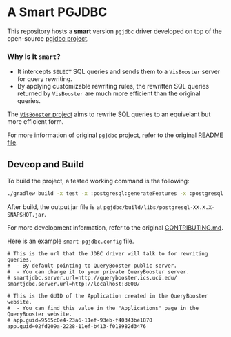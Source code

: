 # A Smart PGJDBC

This repository hosts a **smart** version `pgjdbc` driver developed on top of the open-source [pgjdbc project](https://github.com/pgjdbc/pgjdbc).

### Why is it `smart`? 
 - It intercepts `SELECT` SQL queries and sends them to a `VisBooster` server for query rewriting.
 - By applying customizable rewriting rules, the rewritten SQL queries returned by `VisBooster` are much more efficient than the original queries.

The [`VisBooster` project](https://github.com/ISG-ICS/VisBooster) aims to rewrite SQL queries to an equivelant but more efficient form.

For more information of original `pgjdbc` project, refer to the original [README file](README_pgjdbc.md).

## Deveop and Build
To build the project, a tested working command is the following:
```bash
./gradlew build -x test -x :postgresql:generateFeatures -x :postgresql:generateKar -x :postgresql:publishAllPublicationsToLocalRepository
```
After build, the output jar file is at `pgjdbc/build/libs/postgresql-XX.X.X-SNAPSHOT.jar`.

For more development information, refer to the original [CONTRIBUTING.md](CONTRIBUTING.md).


Here is an example `smart-pgjdbc.config` file.

```config
# This is the url that the JDBC driver will talk to for rewriting queries.
#  - By default pointing to QueryBooster public server.
#  - You can change it to your private QueryBooster server. 
# smartjdbc.server.url=http://querybooster.ics.uci.edu/
smartjdbc.server.url=http://localhost:8000/

# This is the GUID of the Application created in the QueryBooster website.
#  - You can find this value in the "Applications" page in the QueryBooster website.
# app.guid=9565c0e4-23a6-11ef-93eb-f40343be1870
app.guid=02fd209a-2228-11ef-b413-f018982d3476
```

